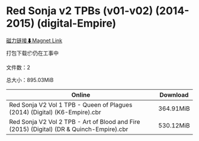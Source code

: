 # Red Sonja v2 TPBs (v01-v02) (2014-2015) (digital-Empire)

[磁力链接⬇Magnet Link](magnet:?xt=urn:btih:214e26886b9b810e5ca6787bd875848a82605382&dn=Red%20Sonja%20v2%20TPBs%20%28v01-v02%29%20%282014-2015%29%20%28digital-Empire%29)

打包下载📦仍在工事中

文件数：2

总大小：895.03MiB

Online | Download
--- | ---
Red Sonja V2 Vol 1 TPB - Queen of Plagues (2014) (Digital) (K6-Empire).cbr | 364.91MiB
Red Sonja V2 Vol 2 TPB - Art of Blood and Fire (2015) (Digital) (DR & Quinch-Empire).cbr | 530.12MiB